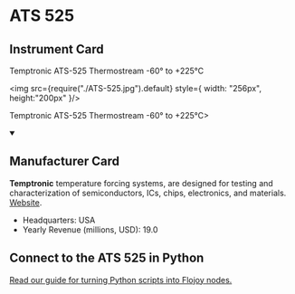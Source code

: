 
# ATS 525

## Instrument Card

<div className="flex">

<div>

Temptronic ATS-525 Thermostream -60° to +225°C

</div>

<img src={require("./ATS-525.jpg").default} style={ width: "256px", height:"200px" }/>

</div>

Temptronic ATS-525 Thermostream -60° to +225°C>

<details open>
<summary><h2>Manufacturer Card</h2></summary>

**Temptronic** temperature forcing systems, are designed for testing and characterization of semiconductors, ICs, chips, electronics, and materials. <a href="https://www.intestthermal.com/temptronic">Website</a>.

<ul>
  <li>Headquarters: USA</li>
  <li>Yearly Revenue (millions, USD): 19.0</li>
</ul>
</details>

## Connect to the ATS 525 in Python

[Read our guide for turning Python scripts into Flojoy nodes.](https://docs.flojoy.ai/custom-nodes/creating-custom-node/)


